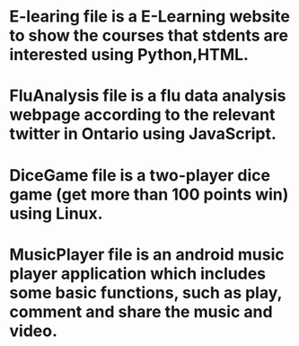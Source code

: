 # E-learing file is a E-Learning website to show the courses that stdents are interested using Python,HTML.
# FluAnalysis file is a flu data analysis webpage according to the relevant twitter in Ontario using JavaScript.
# DiceGame file is a two-player dice game (get more than 100 points win) using Linux.
# MusicPlayer file is an android music player application which includes some basic functions, such as play, comment and share the music and video.
